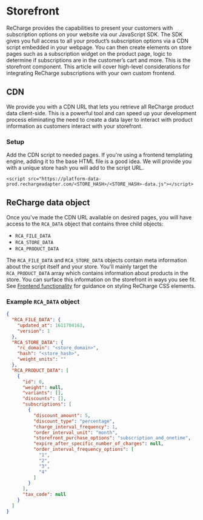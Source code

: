 # Storefront

ReCharge provides the capabilities to present your customers with subscription options on your website via our JavaScript SDK.  The SDK gives you full access to all your product’s subscription options via a CDN script embedded in your webpage. You can then create elements on store pages such as a subscription widget on the product page, logic to determine if subscriptions are in the customer’s cart and more. This is the storefront component. This article will cover high-level considerations for integrating ReCharge subscriptions with your own custom frontend. 

## CDN

We provide you with a CDN URL that lets you retrieve all ReCharge product data client-side. This is a powerful tool and can speed up your development process eliminating the need to create a data layer to interact with product information as customers interact with your storefront.

### Setup

Add the CDN script to needed pages. If you're using a frontend templating engine, adding it to the base HTML file is a good idea. We will provide you with a unique store hash you will add to the script URL.

`<script src="https://platform-data-prod.rechargeadapter.com/<STORE_HASH>/<STORE_HASH>-data.js"></script>`


## ReCharge data object

Once you've made the CDN URL available on desired pages, you will have access to the `RCA_DATA` object that contains three child objects:

- `RCA_FILE_DATA`
- `RCA_STORE_DATA`
- `RCA_PRODUCT_DATA`

The `RCA_FILE_DATA` and `RCA_STORE_DATA` objects contain meta information about the script itself and your store. You'll mainly target the `RCA_PRODUCT_DATA` array which contains information about products in the store. You can surface this information on the storefront in ways you see fit. See [Frontend functionality](fe-functionality.md) for guidance on styling ReCharge CSS elements.

### Example `RCA_DATA` object

```json
{
  "RCA_FILE_DATA": {
    "updated_at": 1611704163,
    "version": 1
  },
  "RCA_STORE_DATA": {
    "rc_domain": "<store_domain>",
    "hash": "<store_hash>",
    "weight_units": ""
  },
  "RCA_PRODUCT_DATA": [
    {
      "id": 0,
      "weight": null,
      "variants": [],
      "discounts": [],
      "subscriptions": [
        {
          "discount_amount": 5,
          "discount_type": "percentage",
          "charge_interval_frequency": 1,
          "order_interval_unit": "month",
          "storefront_purchase_options": "subscription_and_onetime",
          "expire_after_specific_number_of_charges": null,
          "order_interval_frequency_options": [
            "1",
            "2",
            "3",
            "4"
          ]
        }
      ],
      "tax_code": null
    }
  ]
}
```

